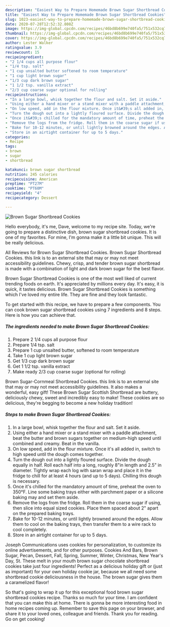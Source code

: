 ```yaml
---
description: "Easiest Way to Prepare Homemade Brown Sugar Shortbread Cookies"
title: "Easiest Way to Prepare Homemade Brown Sugar Shortbread Cookies"
slug: 1023-easiest-way-to-prepare-homemade-brown-sugar-shortbread-cookies
date: 2020-07-28T12:52:32.808Z
image: https://img-global.cpcdn.com/recipes/46bd8b699e740fa5/751x532cq70/brown-sugar-shortbread-cookies-recipe-main-photo.jpg
thumbnail: https://img-global.cpcdn.com/recipes/46bd8b699e740fa5/751x532cq70/brown-sugar-shortbread-cookies-recipe-main-photo.jpg
cover: https://img-global.cpcdn.com/recipes/46bd8b699e740fa5/751x532cq70/brown-sugar-shortbread-cookies-recipe-main-photo.jpg
author: Lester Walker
ratingvalue: 3.9
reviewcount: 15
recipeingredient:
- "2 1/4 cups all purpose flour"
- "1/4 tsp. salt"
- "1 cup unsalted butter softened to room temperature"
- "1 cup light brown sugar"
- "1/3 cup dark brown sugar"
- "1 1/2 tsp. vanilla extract"
- "2/3 cup coarse sugar optional for rolling"
recipeinstructions:
- "In a large bowl, whisk together the flour and salt. Set it aside."
- "Using either a hand mixer or a stand mixer with a paddle attachment, beat the butter and brown sugars together on medium-high speed until combined and creamy. Beat in the vanilla."
- "On low speed, add in the flour mixture. Once it&#39;s all added in, switch to high speed until the dough comes together."
- "Turn the dough out into a lightly floured surface. Divide the dough equally in half. Roll each half into a long, roughly 8&#34;in length and 2.5&#34; in diameter. Tightly wrap each log with saran wrap and place it in the fridge to chill for at least 4 hours (and up to 5 days). Chilling this dough is necessary."
- "Once it&#39;s chilled for the mandatory amount of time, preheat the oven to 350°F. Line some baking trays either with parchment paper or a silicone baking may and set them aside."
- "Remove the logs from the fridge. Roll them in the coarse sugar if using, then slice into equal sized cookies. Place them spaced about 2&#34; apart on the prepared baking trays."
- "Bake for 10-12 minutes, or until lightly browned around the edges. Allow them to cool on the baking trays, then transfer them to a wire rack to cool completely."
- "Store in an airtight container for up to 5 days."
categories:
- Recipe
tags:
- brown
- sugar
- shortbread

katakunci: brown sugar shortbread 
nutrition: 245 calories
recipecuisine: American
preptime: "PT27M"
cooktime: "PT60M"
recipeyield: "4"
recipecategory: Dessert

---
```



![Brown Sugar Shortbread Cookies](https://img-global.cpcdn.com/recipes/46bd8b699e740fa5/751x532cq70/brown-sugar-shortbread-cookies-recipe-main-photo.jpg)

Hello everybody, it's me, Dave, welcome to my recipe site. Today, we're going to prepare a distinctive dish, brown sugar shortbread cookies. It is one of my favorites. For mine, I'm gonna make it a little bit unique. This will be really delicious.

All Reviews for Brown Sugar Shortbread Cookies. Brown Sugar Shortbread Cookies. this link is to an external site that may or may not meet accessibility guidelines. Chewy, crisp, and tender brown sugar shortbread is made with a combination of light and dark brown sugar for the best flavor.

Brown Sugar Shortbread Cookies is one of the most well liked of current trending foods on earth. It's appreciated by millions every day. It's easy, it is quick, it tastes delicious. Brown Sugar Shortbread Cookies is something which I've loved my entire life. They are fine and they look fantastic.


To get started with this recipe, we have to prepare a few components. You can cook brown sugar shortbread cookies using 7 ingredients and 8 steps. Here is how you can achieve that.

<!--inarticleads1-->

##### The ingredients needed to make Brown Sugar Shortbread Cookies:

1. Prepare 2 1/4 cups all purpose flour
1. Prepare 1/4 tsp. salt
1. Prepare 1 cup unsalted butter, softened to room temperature
1. Take 1 cup light brown sugar
1. Get 1/3 cup dark brown sugar
1. Get 1 1/2 tsp. vanilla extract
1. Make ready 2/3 cup coarse sugar (optional for rolling)


Brown Sugar-Cornmeal Shortbread Cookies. this link is to an external site that may or may not meet accessibility guidelines. It also makes a wonderful, easy gift! These Brown Sugar Scottish Shortbread are buttery, deliciously chewy, sweet and incredibly easy to make! These cookies are so delicious, they&#39;re begging to become a new holiday tradition! 

<!--inarticleads2-->

##### Steps to make Brown Sugar Shortbread Cookies:

1. In a large bowl, whisk together the flour and salt. Set it aside.
1. Using either a hand mixer or a stand mixer with a paddle attachment, beat the butter and brown sugars together on medium-high speed until combined and creamy. Beat in the vanilla.
1. On low speed, add in the flour mixture. Once it&#39;s all added in, switch to high speed until the dough comes together.
1. Turn the dough out into a lightly floured surface. Divide the dough equally in half. Roll each half into a long, roughly 8&#34;in length and 2.5&#34; in diameter. Tightly wrap each log with saran wrap and place it in the fridge to chill for at least 4 hours (and up to 5 days). Chilling this dough is necessary.
1. Once it&#39;s chilled for the mandatory amount of time, preheat the oven to 350°F. Line some baking trays either with parchment paper or a silicone baking may and set them aside.
1. Remove the logs from the fridge. Roll them in the coarse sugar if using, then slice into equal sized cookies. Place them spaced about 2&#34; apart on the prepared baking trays.
1. Bake for 10-12 minutes, or until lightly browned around the edges. Allow them to cool on the baking trays, then transfer them to a wire rack to cool completely.
1. Store in an airtight container for up to 5 days.


Joseph Communications uses cookies for personalization, to customize its online advertisements, and for other purposes. Cookies And Bars, Brown Sugar, Pecan, Dessert, Fall, Spring, Summer, Winter, Christmas, New Year&#39;s Day, St. These melt in your mouth brown sugar chocolate shortbread cookies take just four ingredients! Perfect as a delicious holiday gift or (just as important) for your own holiday cookie jar, because we all need some shortbread cookie deliciousness in the house. The brown sugar gives them a caramelized flavor! 

So that's going to wrap it up for this exceptional food brown sugar shortbread cookies recipe. Thanks so much for your time. I am confident that you can make this at home. There is gonna be more interesting food in home recipes coming up. Remember to save this page on your browser, and share it to your loved ones, colleague and friends. Thank you for reading. Go on get cooking!
